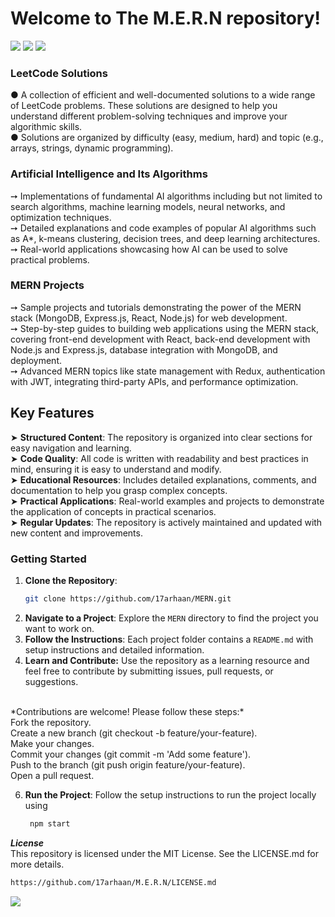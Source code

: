 <h1>
  Welcome to The M.E.R.N repository! 
</h1>
<img src="https://user-images.githubusercontent.com/73097560/115834477-dbab4500-a447-11eb-908a-139a6edaec5c.gif">

<img src="https://miro.medium.com/v2/resize:fit:640/format:webp/1*3RrAoZWTBBl13gHhIMpQYg.gif">

<img src="https://user-images.githubusercontent.com/73097560/115834477-dbab4500-a447-11eb-908a-139a6edaec5c.gif">

<h3>LeetCode Solutions</h3> 

●  A collection of efficient and well-documented solutions to a wide range of LeetCode problems. These solutions are designed to help you understand different problem-solving techniques and improve your algorithmic skills.
<br/>
●  Solutions are organized by difficulty (easy, medium, hard) and topic (e.g., arrays, strings, dynamic programming).
<br/>
<h3>Artificial Intelligence and Its Algorithms</h3>

➙  Implementations of fundamental AI algorithms including but not limited to search algorithms, machine learning models, neural networks, and optimization techniques.
<br/>
➙  Detailed explanations and code examples of popular AI algorithms such as A*, k-means clustering, decision trees, and deep learning architectures.
<br/>
➙  Real-world applications showcasing how AI can be used to solve practical problems.
<br/>
<h3>MERN Projects</h3>

➙  Sample projects and tutorials demonstrating the power of the MERN stack (MongoDB, Express.js, React, Node.js) for web development.
<br/>
➙  Step-by-step guides to building web applications using the MERN stack, covering front-end development with React, back-end development with Node.js and Express.js, database integration with MongoDB, and deployment.
<br/>
➙  Advanced MERN topics like state management with Redux, authentication with JWT, integrating third-party APIs, and performance optimization.
<br/>
<h2>Key Features</h2>

➤  **Structured Content**: The repository is organized into clear sections for easy navigation and learning.
<br/>
➤  **Code Quality**: All code is written with readability and best practices in mind, ensuring it is easy to understand and modify.
<br/>
➤  **Educational Resources**: Includes detailed explanations, comments, and documentation to help you grasp complex concepts.
<br/>
➤  **Practical Applications**: Real-world examples and projects to demonstrate the application of concepts in practical scenarios.
<br/>
➤  **Regular Updates**: The repository is actively maintained and updated with new content and improvements.
<br/>

### Getting Started

1. **Clone the Repository**: 
    ```bash
    git clone https://github.com/17arhaan/MERN.git
    ```
2. **Navigate to a Project**: Explore the `MERN` directory to find the project you want to work on.
3. **Follow the Instructions**: Each project folder contains a `README.md` with setup instructions and detailed information.
4. **Learn and Contribute:** Use the repository as a learning resource and feel free to contribute by submitting issues, pull requests, or suggestions.
<br/>
*Contributions are welcome! Please follow these steps:*
<br/>
Fork the repository.
<br/>
Create a new branch (git checkout -b feature/your-feature).
<br/>
Make your changes.
<br/>
Commit your changes (git commit -m 'Add some feature').
<br/>
Push to the branch (git push origin feature/your-feature).
<br/>
Open a pull request.
<br/>

6. **Run the Project**: Follow the setup instructions to run the project locally using
   ```bash
    npm start
    ```

***License***
<br/>
This repository is licensed under the MIT License. See the LICENSE.md for more details.
   
  ```bash
  https://github.com/17arhaan/M.E.R.N/LICENSE.md
  ```

<a href="https://github.com/17arhaan" target="_blank"><img src="https://img.shields.io/badge/GitHub-100000?style=for-the-badge&logo=github&logoColor=white" target="_blank"></a>
